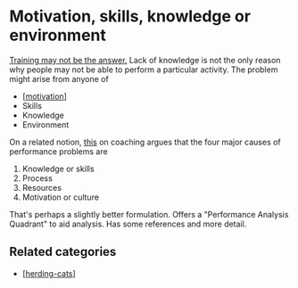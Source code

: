 # Motivation, skills, knowledge or environment

[Training may not be the answer.](http://blog.cathy-moore.com/2013/05/is-training-really-the-answer-ask-the-flowchart/) Lack of knowledge is not the only reason why people may not be able to perform a particular activity.  The problem might arise from anyone of

- [[motivation]]
- Skills
- Knowledge
- Environment

On a related notion, [this](http://www.nwlink.com/~donclark/coaching/coach.html) on coaching argues that the four major causes of performance problems are

1. Knowledge or skills
2. Process
3. Resources
4. Motivation or culture

That's perhaps a slightly better formulation.  Offers a "Performance Analysis Quadrant" to aid analysis. Has some references and more detail.

## Related categories

- [[herding-cats]]


[//begin]: # "Autogenerated link references for markdown compatibility"
[motivation]: motivation "Motivation"
[herding-cats]: ..%2FBricolage%2Fherding-cats "Herding Cats"
[//end]: # "Autogenerated link references"